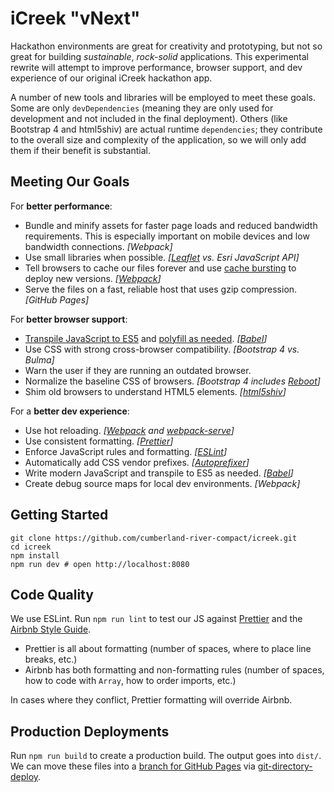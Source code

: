 iCreek "vNext"
==============
Hackathon environments are great for creativity and prototyping, but not so
great for building *sustainable*, *rock-solid* applications. This experimental
rewrite will attempt to improve performance, browser support, and dev
experience of our original iCreek hackathon app.

A number of new tools and libraries will be employed to meet these goals.
Some are only `devDependencies` (meaning they are only used for
development and not included in the final deployment). Others (like
Bootstrap 4 and html5shiv) are actual runtime `dependencies`; they contribute
to the overall size and complexity of the application, so we will only add
them if their benefit is substantial.

## Meeting Our Goals

For **better performance**:

* Bundle and minify assets for faster page loads and reduced bandwidth
  requirements. This is especially important on mobile devices and low
  bandwidth connections. *[Webpack]*
* Use small libraries when possible. *[[Leaflet](http://leafletjs.com/) vs. Esri JavaScript API]*
* Tell browsers to cache our files forever and use
  [cache bursting](https://www.keycdn.com/support/what-is-cache-busting/) to
  deploy new versions. *[[Webpack](https://webpack.js.org/guides/caching/)]*
* Serve the files on a fast, reliable host that uses gzip compression. *[GitHub Pages]*

For **better browser support**:

* [Transpile JavaScript to ES5](https://scotch.io/tutorials/javascript-transpilers-what-they-are-why-we-need-them)
  and [polyfill as needed](https://stackoverflow.com/a/7087370/23566). *[[Babel](https://babeljs.io/)]*
* Use CSS with strong cross-browser compatibility. *[Bootstrap 4 vs. Bulma]*
* Warn the user if they are running an outdated browser.
* Normalize the baseline CSS of browsers. *[Bootstrap 4 includes [Reboot](https://scotch.io/tutorials/a-look-at-bootstrap-4s-new-reset-rebootcss)]*
* Shim old browsers to understand HTML5 elements. *[[html5shiv](https://github.com/aFarkas/html5shiv)]*

For a **better dev experience**:

* Use hot reloading. *[[Webpack](https://webpack.js.org/guides/hot-module-replacement/) and [webpack-serve](https://github.com/webpack-contrib/webpack-serve)]*
* Use consistent formatting. *[[Prettier](https://prettier.io/docs/en/why-prettier.html)]*
* Enforce JavaScript rules and formatting. *[[ESLint](https://eslint.org/)]*
* Automatically add CSS vendor prefixes. *[[Autoprefixer](https://css-tricks.com/autoprefixer/)]*
* Write modern JavaScript and transpile to ES5 as needed. *[[Babel](https://babeljs.io/)]*
* Create debug source maps for local dev environments. *[Webpack]*

## Getting Started
```Shell
git clone https://github.com/cumberland-river-compact/icreek.git
cd icreek
npm install
npm run dev # open http://localhost:8080
```

## Code Quality
We use ESLint. Run `npm run lint` to test our JS against
[Prettier](https://prettier.io/docs/en/why-prettier.html) and the
[Airbnb Style Guide](https://github.com/airbnb/javascript).

* Prettier is all about formatting (number of spaces,
  where to place line breaks, etc.)
* Airbnb has both formatting and non-formatting rules (number of spaces,
  how to code with `Array`, how to order imports, etc.)

In cases where they conflict, Prettier formatting will override Airbnb.

## Production Deployments
Run `npm run build` to create a production build. The output goes into
`dist/`. We can move these files into a
[branch for GitHub Pages](https://help.github.com/articles/configuring-a-publishing-source-for-github-pages/)
via [git-directory-deploy](https://github.com/X1011/git-directory-deploy).
